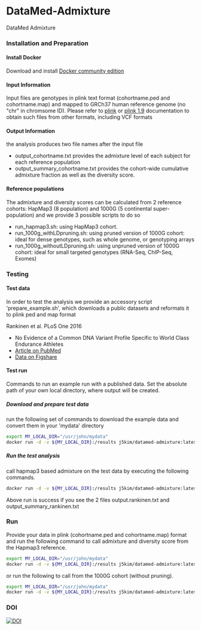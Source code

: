 # DataMed-Admixture
DataMed Admixture


### Installation and Preparation

#### Install Docker
Download and install [Docker community edition](https://www.docker.com/community-edition)

#### Input Information
Input files are genotypes in plink text format (cohortname.ped and cohortname.map) and mapped to GRCh37 human reference genome (no "chr" in chromsome ID). Please refer to [plink](http://zzz.bwh.harvard.edu/plink/) or [plink 1.9](https://www.cog-genomics.org/plink/1.9/) documentation to obtain such files from other formats, including VCF formats 

#### Output Information
the analysis produces two file names after the input file
* output_cohortname.txt provides the admixture level of each subject for each reference population
* output_summary_cohortname.txt provides the cohort-wide cumulative admixture fraction as well as the diversity score. 

#### Reference populations
The admixture and diversity scores can be calculated from 2 reference cohorts: HapMap3 (8 population) and 1000G (5 continental super-population) and we provide 3 possible scripts to do so
* run_hapmap3.sh: using HapMap3 cohort. 
* run_1000g_withLDpruning.sh: using pruned version of 1000G cohort: ideal for dense genotypes, such as whole genome, or genotyping arrays
* run_1000g_withoutLDpruning.sh: using unpruned version of 1000G cohort: ideal for small targeted genotypes (RNA-Seq, ChIP-Seq, Exomes) 

### Testing

#### Test data
In order to test the analysis we provide an accessory script 'prepare_example.sh', which downloads a public datasets and reformats it to plink ped and map format

Rankinen et al. PLoS One 2016
- No Evidence of a Common DNA Variant Profile Specific to World Class Endurance Athletes
- [Article on PubMed](https://www.ncbi.nlm.nih.gov/pubmed/26824906)
- [Data on Figshare](https://figshare.com/articles/GAMES_discovery_data_sets/1619893)

#### Test run
Commands to run an example run with a published data.
Set the absolute path of your own local directory, where output will be created.

##### Download and prepare test data
run the following set of commands to download the example data and convert them in your 'mydata' directory
```bash
export MY_LOCAL_DIR="/usr/john/mydata"
docker run -d -v ${MY_LOCAL_DIR}:/results j5kim/datamed-admixture:latest bash /opt/DataMed-Admixture/example/prepare_example.sh
```

##### Run the test analysis
call hapmap3 based admixture on the test data by executing the following commands. 
```bash
docker run -d -v ${MY_LOCAL_DIR}:/results j5kim/datamed-admixture:latest bash /opt/DataMed-Admixture/scripts/run_hapmap3.sh /results/rankinen
```
Above run is success if you see the 2 files output.rankinen.txt and output_summary_rankinen.txt

### Run
Provide your data in plink (cohortname.ped and cohortname.map) format and run the following command to call admixture and diversity score from the Hapmap3 reference. 

```bash
export MY_LOCAL_DIR="/usr/john/mydata"
docker run -d -v ${MY_LOCAL_DIR}:/results j5kim/datamed-admixture:latest bash /opt/DataMed-Admixture/scripts/run_hapmap3.sh /results/cohortname
```
or run the following to call from the 1000G cohort (without pruning). 
```bash
export MY_LOCAL_DIR="/usr/john/mydata"
docker run -d -v ${MY_LOCAL_DIR}:/results j5kim/datamed-admixture:latest bash /opt/DataMed-Admixture/scripts/run_1000g_withoutLDpruning.sh /results/cohortname
```

### DOI
[![DOI](https://zenodo.org/badge/DOI/10.5281/zenodo.1119073.svg)](https://doi.org/10.5281/zenodo.1119073)
